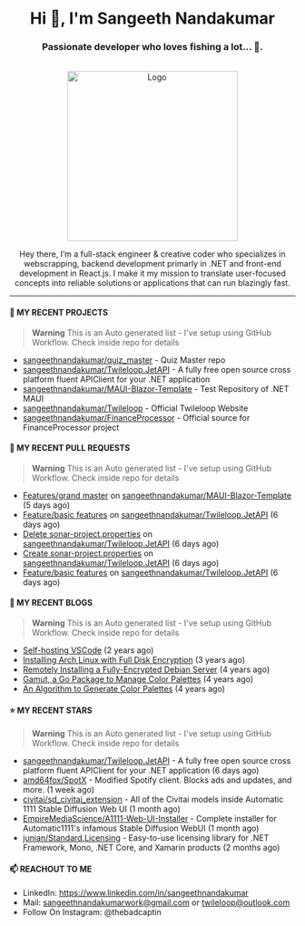 <h1 align="center">Hi 👋, I'm Sangeeth Nandakumar</h1>
<h3 align="center">Passionate developer who loves fishing a lot... 🐠.</h3>


<br />
<div align="center">
  <a href="https://avatars.githubusercontent.com/u/9011267?v=4">
    <img src="https://www.dotnetconf.net/img/hero-illustration-bot.svg" alt="Logo" width="300">
  </a>
  
  <p align="center">
Hey there, I’m a full-stack engineer & creative coder who specializes in webscrapping, backend development primarly in .NET and front-end development in React.js. I make it my mission to translate user-focused concepts into reliable solutions or applications that can run blazingly fast.
  </p>
</div>

----

#### 🌱 MY RECENT PROJECTS
> **Warning**
> This is an Auto generated list - I've setup using GitHub Workflow. Check inside repo for details

- [sangeethnandakumar/quiz_master](https://github.com/sangeethnandakumar/quiz_master) - Quiz Master repo
- [sangeethnandakumar/Twileloop.JetAPI](https://github.com/sangeethnandakumar/Twileloop.JetAPI) - A fully free open source cross platform fluent APIClient for your .NET application
- [sangeethnandakumar/MAUI-Blazor-Template](https://github.com/sangeethnandakumar/MAUI-Blazor-Template) - Test Repository of .NET MAUI
- [sangeethnandakumar/Twileloop](https://github.com/sangeethnandakumar/Twileloop) - Official Twileloop Website
- [sangeethnandakumar/FinanceProcessor](https://github.com/sangeethnandakumar/FinanceProcessor) - Official source for FinanceProcessor project

#### 🔨 MY RECENT PULL REQUESTS
> **Warning**
> This is an Auto generated list - I've setup using GitHub Workflow. Check inside repo for details

- [Features/grand master](https://github.com/sangeethnandakumar/MAUI-Blazor-Template/pull/1) on [sangeethnandakumar/MAUI-Blazor-Template](https://github.com/sangeethnandakumar/MAUI-Blazor-Template) (5 days ago)
- [Feature/basic features](https://github.com/sangeethnandakumar/Twileloop.JetAPI/pull/6) on [sangeethnandakumar/Twileloop.JetAPI](https://github.com/sangeethnandakumar/Twileloop.JetAPI) (6 days ago)
- [Delete sonar-project.properties](https://github.com/sangeethnandakumar/Twileloop.JetAPI/pull/5) on [sangeethnandakumar/Twileloop.JetAPI](https://github.com/sangeethnandakumar/Twileloop.JetAPI) (6 days ago)
- [Create sonar-project.properties](https://github.com/sangeethnandakumar/Twileloop.JetAPI/pull/4) on [sangeethnandakumar/Twileloop.JetAPI](https://github.com/sangeethnandakumar/Twileloop.JetAPI) (6 days ago)
- [Feature/basic features](https://github.com/sangeethnandakumar/Twileloop.JetAPI/pull/3) on [sangeethnandakumar/Twileloop.JetAPI](https://github.com/sangeethnandakumar/Twileloop.JetAPI) (6 days ago)

#### 📜 MY RECENT BLOGS
> **Warning**
> This is an Auto generated list - I've setup using GitHub Workflow. Check inside repo for details

- [Self-hosting VSCode](https://fribbledom.com/posts/selfhosting-vscode/) (2 years ago)
- [Installing Arch Linux with Full Disk Encryption](https://fribbledom.com/posts/encrypted-arch-install/) (3 years ago)
- [Remotely Installing a Fully-Encrypted Debian Server](https://fribbledom.com/posts/encrypted-remote-debian-install/) (4 years ago)
- [Gamut, a Go Package to Manage Color Palettes](https://fribbledom.com/posts/gamut-package-to-handle-color-palettes/) (4 years ago)
- [An Algorithm to Generate Color Palettes](https://fribbledom.com/posts/an-algorithm-to-generate-color-palettes/) (4 years ago)

#### ⭐ MY RECENT STARS
> **Warning**
> This is an Auto generated list - I've setup using GitHub Workflow. Check inside repo for details

- [sangeethnandakumar/Twileloop.JetAPI](https://github.com/sangeethnandakumar/Twileloop.JetAPI) - A fully free open source cross platform fluent APIClient for your .NET application (6 days ago)
- [amd64fox/SpotX](https://github.com/amd64fox/SpotX) - Modified Spotify client. Blocks ads and updates, and more. (1 week ago)
- [civitai/sd_civitai_extension](https://github.com/civitai/sd_civitai_extension) - All of the Civitai models inside Automatic 1111 Stable Diffusion Web UI (1 month ago)
- [EmpireMediaScience/A1111-Web-UI-Installer](https://github.com/EmpireMediaScience/A1111-Web-UI-Installer) - Complete installer for Automatic1111&#39;s infamous Stable Diffusion WebUI (1 month ago)
- [junian/Standard.Licensing](https://github.com/junian/Standard.Licensing) - Easy-to-use licensing library for .NET Framework, Mono, .NET Core, and Xamarin products (2 months ago)

#### 📫 REACHOUT TO ME

- LinkedIn: https://www.linkedin.com/in/sangeethnandakumar
- Mail: sangeethnandakumarwork@gmail.com or twileloop@outlook.com
- Follow On Instagram: @thebadcaptin
